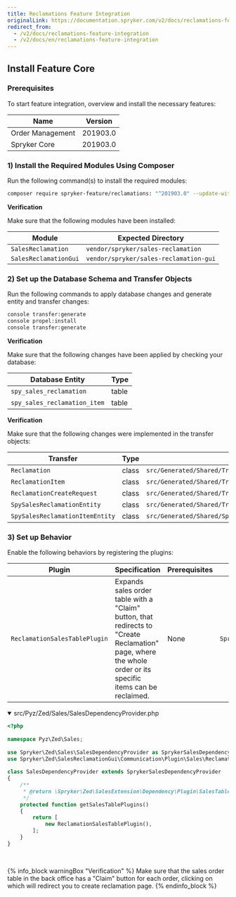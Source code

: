 ```yaml
---
title: Reclamations Feature Integration
originalLink: https://documentation.spryker.com/v2/docs/reclamations-feature-integration
redirect_from:
  - /v2/docs/reclamations-feature-integration
  - /v2/docs/en/reclamations-feature-integration
---
```


## Install Feature Core
### Prerequisites
To start feature integration, overview and install the necessary features:

| Name | Version |
| --- | --- |
| Order Management | 201903.0 |
| Spryker Core | 201903.0 |

### 1) Install the Required Modules Using Composer

Run the following command(s) to install the required modules:

```bash
composer require spryker-feature/reclamations: "^201903.0" --update-with-dependencies`
```

<section contenteditable="false" class="warningBox"><div class="content">
    
**Verification**
    
Make sure that the following modules have been installed:
    
| Module | Expected Directory |
| --- | --- |
| `SalesReclamation` | `vendor/spryker/sales-reclamation` |
| `SalesReclamationGui` | `vendor/spryker/sales-reclamation-gui` |
</div></section>

### 2) Set up the Database Schema and Transfer Objects

Run the following commands to apply database changes and generate entity and transfer changes:

```bash
console transfer:generate
console propel:install
console transfer:generate
```

<section contenteditable="false" class="warningBox"><div class="content">
    
**Verification**
    
Make sure that the following changes have been applied by checking your database:
    
| Database Entity | Type |
| --- | --- |
| `spy_sales_reclamation` | table |
| `spy_sales_reclamation_item` | table |

</div></section>

<section contenteditable="false" class="warningBox"><div class="content">
    
**Verification**
    
Make sure that the following changes were implemented in the transfer objects:
    
| Transfer | Type | Path |
| --- | --- | --- |
| `Reclamation` | class | `src/Generated/Shared/Transfer/ReclamationTransfer` |
| `ReclamationItem` | class | `src/Generated/Shared/Transfer/ReclamationItemTransfer` |
| `ReclamationCreateRequest` | class | `src/Generated/Shared/Transfer/ReclamationCreateRequestTransfer` |
| `SpySalesReclamationEntity` | class | `src/Generated/Shared/Transfer/SpySalesReclamationEntityTransfer` |
| `SpySalesReclamationItemEntity` | class | `src/Generated/Shared/SpySalesReclamationItemEntityTransfer` |
</div></section>

### 3) Set up Behavior

Enable the following behaviors by registering the plugins:

|Plugin  |Specification  | Prerequisites |Namespace  |
| --- | --- | --- | --- |
| `ReclamationSalesTablePlugin` | Expands sales order table with a "Claim" button, that redirects to "Create Reclamation" page, where the whole order or its specific items can be reclaimed. | None | `Spryker\Zed\SalesReclamationGui\Communication\Plugin\Sales` |

<details open>
<summary>src/Pyz/Zed/Sales/SalesDependencyProvider.php</summary>

```php
<?php
 
namespace Pyz\Zed\Sales;
 
use Spryker\Zed\Sales\SalesDependencyProvider as SprykerSalesDependencyProvider;
use Spryker\Zed\SalesReclamationGui\Communication\Plugin\Sales\ReclamationSalesTablePlugin;
 
class SalesDependencyProvider extends SprykerSalesDependencyProvider
{
	/**
	 * @return \Spryker\Zed\SalesExtension\Dependency\Plugin\SalesTablePluginInterface[]
	 */
	protected function getSalesTablePlugins()
	{
		return [
			new ReclamationSalesTablePlugin(),
		];
	}
}
```
<br>
</details>

{% info_block warningBox "Verification" %}
Make sure that the sales order table in the back office has a "Claim" button for each order, clicking on which will redirect you to create reclamation page.
{% endinfo_block %}
